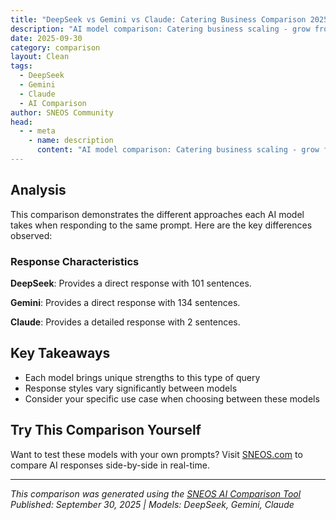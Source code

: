 ```yaml
---
title: "DeepSeek vs Gemini vs Claude: Catering Business Comparison 2025"
description: "AI model comparison: Catering business scaling - grow from small events to weddings..."
date: 2025-09-30
category: comparison
layout: Clean
tags:
  - DeepSeek
  - Gemini
  - Claude
  - AI Comparison
author: SNEOS Community
head:
  - - meta
    - name: description
      content: "AI model comparison: Catering business scaling - grow from small events to weddings..."
---
```


<ChatComparison
  title="DeepSeek vs Gemini vs Claude: Catering Business Comparison 2025"
  prompt="Catering business scaling - grow from small events to weddings"
  :responses='{
    "DeepSeek": "Of course! Scaling a catering business from small events to weddings is an exciting and challenging leap. Weddings are a different beast\u2014higher stakes, more complex logistics, and much more emotional for the client.\n\nHere is a comprehensive, step-by-step guide to help you navigate this transition successfully.\n\n### Phase 1: Foundation \u0026 Mindset Shift\n\nBefore you take a single booking, you need to lay the internal groundwork.\n\n**1. Acknowledge the Paradigm Shift:**\n*   **Small Events:** Often about convenience and good food.\n*   **Weddings:** Are about **experience, emotion, and perfection**. You\u0027re not just feeding people; you\u0027re contributing to one of the most important days of someone\u0027s life. The level of detail, service, and reliability required is exponentially higher.\n\n**2. Define Your Wedding Niche:**\nYou can\u0027t be everything to everyone. Specializing helps you market effectively and streamline operations.\n*   **Cuisine Style:** Farm-to-table, rustic Italian, avant-garde, Southern comfort?\n*   **Service Style:** Plated dinner, elegant buffet, food stations, family-style?\n*   **Wedding Style:** Do you excel at bohemian outdoor weddings, sleek urban lofts, or formal ballroom affairs?\n*   **Budget Tier:** Are you targeting budget-conscious couples, mid-range, or luxury events?\n\n**3. Develop a \u0022Wedding-Worthy\u0022 Brand:**\n*   **Professional Logo \u0026 Assets:** Your branding must look sophisticated and trustworthy.\n*   **Compelling Website:** Create a dedicated \u0022Weddings\u0022 section with stunning photography, detailed packages, and client testimonials.\n*   **Storytelling:** Your marketing should focus on the experience and peace of mind you provide, not just the food.\n\n---\n\n### Phase 2: Operational Scaling\n\nThis is where you build the machinery to execute weddings flawlessly.\n\n**4. Menu Engineering \u0026 Tastings:**\n*   **Create Scalable, Sturdy Menus:** Wedding food often sits in a chafing dish or on a plate under lights. Choose dishes that hold their quality, texture, and temperature.\n*   **Standardize Tasting Menus:** Offer structured tasting options (e.g., 3-course meal for 2-4 people). This is a key revenue driver and sales tool. Make it an event.\n*   **Master Dietary Restrictions:** Have elegant, pre-planned options for gluten-free, vegan, dairy-free, etc. Don\u0027t make it an afterthought.\n\n**5. Pricing \u0026 Proposal Structure:**\n*   **Move to Tiered Packages:** Create clear packages (e.g., Silver, Gold, Platinum) that bundle food, service, and rentals. This simplifies the decision for couples.\n*   **Detail Your Pricing:** Be transparent about what\u0027s included: service staff, chef attendance, flatware, glassware, china, linens, and cake cutting fees. Hidden costs are a deal-breaker.\n*   **Implement a Robust Contract:** Your contract is your best friend. It should cover payment schedules, cancellation policies, final guest count deadlines, liability, and the client\u0027s responsibilities.\n\n**6. Invest in Equipment \u0026 Logistics:**\n*   **Commercial Kitchen:** You will likely need a commissary kitchen or a larger space to prep for 150\u002B people.\n*   **Transportation:** Reliable refrigerated vans are non-negotiable.\n*   **Equipment:** Invest in high-quality chafers, cambros, plating equipment, and a powerful portable stove. Don\u0027t rely on venue equipment.\n\n**7. Build Your \u0022A-Team\u0022:**\n*   **Hire Specialized Roles:** You can\u0027t do it all.\n    *   **Wedding Sales/Coordinator:** Your main point of contact for the couple.\n    *   **Event Captain/Manager:** Runs the show on the day-of.\n    *   **Skilled Chefs \u0026 Line Cooks:** For consistent, high-volume execution.\n    *   **Professional Service Staff:** Train them in formal, unobtrusive service.\n*   **Create Training Manuals:** Standardize everything from how to fold a napkin to how to handle a last-minute guest.\n\n---\n\n### Phase 3: Marketing \u0026 Sales\n\nNow you have a product to sell. Go find your couples.\n\n**8. Build a Stunning Portfolio:**\n*   **This is everything.** You cannot book weddings without beautiful photos.\n*   **Partner with a Photographer:** Offer to cater a styled shoot in exchange for professional photos. This is the best investment you can make.\n\n**9. Network Strategically:**\n*   **Wedding Planners:** They are your #1 source of qualified leads. Build strong relationships. They trust vendors who make them look good.\n*   **Venues:** Introduce yourself to venue managers. Get on their preferred vendor list.\n*   **Other Vendors:** Connect with photographers, florists, and DJs. Referrals are a two-way street.\n\n**10. Leverage Wedding-Specific Platforms:**\n*   Get listed on The Knot, WeddingWire, and local bridal blogs.\n*   Encourage happy couples to leave detailed reviews on these sites.\n\n---\n\n### Phase 4: Execution \u0026 Delivery\n\nThis is where you prove your worth and build your reputation.\n\n**11. The Consultation \u0026 Tasting:**\n*   Make it personal. Listen to the couple\u0027s story. This is a sales process built on trust and emotion.\n*   Be an expert guide, not just an order-taker.\n\n**12. Master the Logistics:**\n*   **Create Master Timelines:** Work with the planner/couple to create a minute-by-minute timeline for the entire day, especially the reception.\n*   **Detailed Diagrams:** Create layout diagrams for buffets, stations, and place settings.\n*   **Communication:** Have a detailed BEO (Banquet Event Order) and ensure your entire team has read it.\n\n**13. The Day Of The Wedding:**\n*   **Be Invisible but Omnipresent:** Your team should execute seamlessly without being the center of attention.\n*   **Empower Your Captain:** They handle all on-site issues so the couple and planner don\u0027t have to.\n*   **Over-Communicate:** Keep the planner and venue coordinator in the loop at all times.\n\n**14. The Follow-Up:**\n*   Send a thank-you note to the couple and the planner.\n*   Request a review and permission to use their photos.\n*   Conduct a post-mortem with your team. What went well? What can be improved?\n\n### Common Pitfalls to Avoid\n\n*   **Under-pricing:** Weddings have hidden costs (more staff, longer hours, higher insurance). Price for profit.\n*   **Over-promising:** Be realistic about what you can deliver. It\u0027s better to under-promise and over-deliver.\n*   **Ignoring Insurance:** You must have robust liability insurance, and many venues will require you to be named as an additional insured.\n*   **Neglecting the Paperwork:** A handshake deal is a disaster waiting to happen. The contract protects everyone.\n\nScaling into weddings is a marathon, not a sprint. Focus on building a reputation for flawless execution, incredible food, and being a calm, professional partner. The bookings\u2014and the success\u2014will follow.",
    "Gemini": "Okay, let\u0027s break down how a small catering business can scale up to handle weddings. This is a significant leap, so we\u0027ll cover various aspects:\n\n**I. Assessment and Planning (Before You Do Anything Else!)**\n\n*   **1.  Self-Assessment:**  Be brutally honest about your current capabilities.\n    *   **Capacity:** How many events can you *realistically* handle now, without sacrificing quality? What\u0027s your maximum head count?\n    *   **Team:**  Do you have enough reliable staff (cooks, servers, bartenders, setup/breakdown crew)?  What are their skill levels? Are they trained in proper food handling (HACCP)?  Do you have a dedicated event coordinator?\n    *   **Equipment:**  Do you have enough ovens, refrigeration, serving dishes, chaffers, tables, linens, transport vehicles, etc.?  Are they in good condition?\n    *   **Menu:**  Is your current menu wedding-appropriate?  Can you adapt it, or do you need to develop new dishes?  Consider dietary restrictions (vegan, gluten-free, etc.).\n    *   **Finances:**  Do you have the capital to invest in new equipment, staff training, marketing, and potential losses if a wedding cancels?\n    *   **Experience:**  Have you ever catered a larger event similar to a wedding? What went well? What were the challenges?\n    *   **Legal:** Ensure your licenses and insurance cover larger events and weddings.\n\n*   **2. Market Research:**\n    *   **Local Wedding Market:**  Who are your competitors? What are they charging? What are their strengths and weaknesses? What styles of weddings are popular in your area?\n    *   **Ideal Wedding Couple:**  Define your target demographic.  Budget? Style? Values? This will inform your menu, pricing, and marketing.\n    *   **Pricing Analysis:**  Research wedding catering costs in your area. Factor in food costs, labor, equipment rental, overhead, profit margin, and any additional services.  Wedding catering usually has a higher price point than smaller events.\n\n*   **3. Develop a Business Plan (Revised):**\n    *   **Executive Summary:**  Overview of your goals and strategies.\n    *   **Company Description:**  Reflect your evolved business model (catering weddings).\n    *   **Market Analysis:**  Detailed findings from your market research.\n    *   **Services Offered:**  Outline your wedding catering packages and customization options.\n    *   **Marketing and Sales Strategy:**  How you\u0027ll attract wedding clients.\n    *   **Operations Plan:**  How you\u0027ll manage and execute wedding events.\n    *   **Management Team:**  Who is responsible for what?  Organization Chart.\n    *   **Financial Projections:**  Revenue forecasts, expense budgets, and profit margins.\n    *   **Funding Request (if applicable):**  How much capital you need and how you\u0027ll use it.\n\n**II. Operations and Infrastructure**\n\n*   **1. Team Expansion and Training:**\n    *   **Hire Smart:** Recruit experienced chefs, servers, bartenders, and event staff who have wedding catering experience.  Check references carefully.\n    *   **Cross-Training:**  Train your existing staff on new skills and procedures required for weddings.\n    *   **Event Coordinator:**  A dedicated event coordinator is crucial. They handle client communication, logistics, vendor coordination, and on-site management.\n    *   **Chef de Cuisine:** If you are the chef, consider hiring a chef de cuisine to help with the increased workload.\n    *   **Bartending Staff:** If providing bar services, hire professional bartenders who are knowledgeable about cocktails and responsible alcohol service.\n\n*   **2. Equipment Upgrades:**\n    *   **Inventory Review:**  Create a detailed inventory of all your equipment.  Identify gaps and prioritize purchases.\n    *   **Essential Equipment:**  Consider:\n        *   **Ovens:** Larger ovens or more ovens to handle larger quantities of food.\n        *   **Refrigeration:**  More refrigeration space to store ingredients and prepared dishes.\n        *   **Transportation:**  Larger or more vehicles to transport food and equipment safely and efficiently. Refrigerated vans are ideal.\n        *   **Serving Equipment:**  Chaffers, serving dishes, platters, utensils, glassware, linens, tables, chairs, dance floor (if you\u0027re providing rentals).\n        *   **Bar Equipment:**  If offering bar services, invest in bar tools, glassware, ice machines, and portable bars.\n    *   **Rental vs. Purchase:**  Consider renting equipment for initial weddings to reduce upfront costs.\n\n*   **3. Menu Development:**\n    *   **Wedding-Specific Menu:**  Create a menu specifically designed for weddings. Offer a range of options to suit different tastes and budgets.\n    *   **Tasting Menus:**  Offer tasting menus for potential clients to sample your food and discuss their preferences.\n    *   **Dietary Options:**  Provide options for guests with dietary restrictions (vegan, gluten-free, allergies).\n    *   **Presentation:**  Focus on visually appealing food presentation.  Weddings are about aesthetics.\n    *   **Flexibility:**  Be willing to customize menus to meet the couple\u0027s specific requests.\n\n*   **4. Logistics and Operations:**\n    *   **Vendor Partnerships:**  Establish relationships with reliable vendors for rentals (tables, chairs, linens, tents), flowers, photography, entertainment, etc.\n    *   **Venue Scouting:**  Familiarize yourself with local wedding venues.  Understand their rules and regulations.\n    *   **Scheduling:**  Implement a robust scheduling system to manage staff, equipment, and deliveries.\n    *   **Emergency Plans:**  Develop contingency plans for unexpected events (weather, equipment failure, staff shortages).\n    *   **Waste Management:**  Have a plan for efficient and responsible waste disposal.\n    *   **Food Safety:**  Strictly adhere to food safety regulations and best practices (HACCP).  Keep accurate records.\n\n**III. Sales and Marketing**\n\n*   **1. Website and Online Presence:**\n    *   **Professional Website:**  Create a visually appealing website showcasing your wedding catering services.  Include high-quality photos, testimonials, menu options, and contact information.\n    *   **SEO:**  Optimize your website for search engines to attract local wedding couples.\n    *   **Social Media:**  Use social media platforms (Instagram, Pinterest, Facebook) to showcase your work, engage with potential clients, and run targeted ads.\n    *   **Online Reviews:**  Encourage satisfied clients to leave positive reviews on Yelp, Google, and other review sites.\n\n*   **2. Marketing Materials:**\n    *   **Brochures and Flyers:**  Develop professional brochures and flyers highlighting your wedding catering services.\n    *   **Business Cards:**  Carry business cards with you at all times.\n    *   **Portfolio:**  Create a portfolio of your best work, including photos, menus, and testimonials.\n\n*   **3. Networking and Partnerships:**\n    *   **Wedding Planners:**  Network with local wedding planners.  They can be a valuable source of referrals.\n    *   **Venue Owners:**  Build relationships with venue owners.  They may recommend your services to their clients.\n    *   **Wedding Vendors:**  Connect with other wedding vendors (photographers, florists, DJs) to cross-promote each other\u0027s services.\n    *   **Wedding Fairs:**  Participate in local wedding fairs to showcase your services and meet potential clients.\n\n*   **4. Sales Process:**\n    *   **Inquiry Response:**  Respond promptly and professionally to all inquiries.\n    *   **Consultations:**  Offer free consultations to discuss the couple\u0027s needs and preferences.\n    *   **Proposals:**  Prepare detailed and customized proposals that outline your services, pricing, and terms.\n    *   **Contracts:**  Use clear and comprehensive contracts to protect both you and the client.\n    *   **Payment Schedule:**  Establish a clear payment schedule with installments.\n\n**IV. Risk Management**\n\n*   **Insurance:**  Ensure you have adequate liability insurance to cover potential accidents or damages.  Consider event cancellation insurance.\n*   **Contracts:**  Use well-written contracts to protect your business from financial loss due to cancellation or other unforeseen circumstances.\n*   **Contingency Planning:**  Develop contingency plans for potential problems, such as bad weather, equipment failure, or staff shortages.\n*   **Food Safety:**  Maintain strict food safety standards to prevent foodborne illnesses.\n*   **Employee Screening:**  Conduct background checks on all employees who handle food.\n\n**V. Customer Service and Relationship Management**\n\n*   **Communication:**  Maintain open and consistent communication with the wedding couple throughout the planning process.\n*   **Flexibility:**  Be willing to accommodate the couple\u0027s requests and preferences as much as possible.\n*   **Problem-Solving:**  Address any issues or concerns promptly and effectively.\n*   **Professionalism:**  Maintain a professional demeanor at all times.\n*   **Follow-Up:**  Follow up with the couple after the wedding to get feedback and thank them for their business.\n\n**Key Considerations for Success:**\n\n*   **Start Small and Scale Gradually:**  Don\u0027t try to take on too many weddings too quickly. Start with smaller weddings and gradually increase your capacity as you gain experience and resources.\n*   **Focus on Quality:**  Deliver exceptional food and service.  Word-of-mouth referrals are crucial in the wedding industry.\n*   **Build a Strong Team:**  Hire talented and reliable staff who are passionate about catering.\n*   **Manage Your Finances Carefully:**  Track your expenses and revenue closely.  Make sure you are pricing your services profitably.\n*   **Stay Up-to-Date:**  Keep abreast of current trends in the wedding industry.\n\n**Timeline:**\n\nScaling to weddings is not an overnight process. It can take anywhere from 6 months to 2 years to fully transition. Create a realistic timeline that outlines your goals and milestones.\n\nBy carefully planning and executing these strategies, you can successfully scale your catering business to handle weddings and tap into a lucrative market. Good luck!\n",
    "Claude": "# Scaling Your Catering Business: From Small Events to Weddings\n\n## Phase 1: Foundation Building (Months 1-6)\n\n### Strengthen Current Operations\n- **Document processes** for food prep, service, and cleanup\n- **Build a reliable team** of 2-3 part-time staff\n- **Establish vendor relationships** with quality suppliers\n- **Create standardized recipes** and portion controls\n- **Develop basic equipment inventory** (chafing dishes, serving utensils, transport containers)\n\n### Build Your Reputation\n- **Excel at current events** - every small event is a potential referral\n- **Collect testimonials** and professional photos\n- **Network with event planners**, venue managers, and other vendors\n- **Join local business organizations** and catering associations\n\n## Phase 2: Service Expansion (Months 6-12)\n\n### Menu Development\n- **Create tiered menu packages** (budget, premium, luxury)\n- **Develop signature dishes** that photograph well\n- **Add dietary accommodations** (vegetarian, gluten-free, etc.)\n- **Design tasting menu options** for prospective wedding clients\n\n### Marketing for Weddings\n- **Professional photography** of your best dishes and setups\n- **Wedding-focused website** with gallery and pricing guides\n- **Social media presence** on Instagram and Facebook\n- **Wedding show participation** and vendor directory listings\n- **Partner with wedding planners** and venue coordinators\n\n## Phase 3: Operational Scaling (Months 12-18)\n\n### Equipment \u0026 Infrastructure\n- **Commercial kitchen space** (rent or lease)\n- **Professional-grade equipment** (ovens, refrigeration, transport vehicles)\n- **Upgraded serving equipment** (linens, china, glassware options)\n- **Delivery vehicle** or van for larger events\n\n### Team Building\n- **Hire experienced servers** familiar with formal events\n- **Train on wedding service standards**\n- **Develop kitchen staff** for increased volume\n- **Create management structure** for multiple events\n\n## Key Considerations for Wedding Catering\n\n### Service Requirements\n- **Full-service capabilities** (setup, service, cleanup)\n- **Coordination with other vendors** (photographers, DJ, florists)\n- **Timeline management** for ceremony and reception\n- **Special dietary requests** and menu customization\n\n### Financial Planning\n- **Higher insurance coverage** for larger events\n- **Equipment financing** or leasing options\n- **Cash flow management** (deposits, final payments)\n- **Pricing strategy** that accounts for increased complexity\n\n### Quality Control\n- **Tasting sessions** with couples\n- **Detailed contracts** covering all aspects of service\n- **Emergency backup plans** for staff or equipment issues\n- **Consistent presentation** standards\n\n## Growth Milestones\n\n**Year 1 Goal**: 5-8 wedding bookings alongside existing small events\n**Year 2 Goal**: 15-20 weddings with 75-150 guest average\n**Year 3\u002B**: Establish as premier local wedding caterer\n\n## Common Challenges \u0026 Solutions\n\n**Challenge**: Seasonal demand fluctuations\n**Solution**: Diversify with corporate events, holiday parties, and off-season promotions\n\n**Challenge**: Competition from established caterers\n**Solution**: Find your niche (farm-to-table, ethnic cuisine, budget-friendly luxury)\n\n**Challenge**: Managing multiple events\n**Solution**: Invest in scheduling software and standardized systems\n\nWould you like me to elaborate on any specific aspect of this scaling plan or discuss particular challenges you\u0027re anticipating?"
  }'
  published-date="16:35"
/>

## Analysis

This comparison demonstrates the different approaches each AI model takes when responding to the same prompt. Here are the key differences observed:

### Response Characteristics

**DeepSeek**: Provides a direct response with 101 sentences. 

**Gemini**: Provides a direct response with 134 sentences. 

**Claude**: Provides a detailed response with 2 sentences. 

## Key Takeaways

- Each model brings unique strengths to this type of query
- Response styles vary significantly between models
- Consider your specific use case when choosing between these models

## Try This Comparison Yourself

Want to test these models with your own prompts? Visit [SNEOS.com](https://sneos.com) to compare AI responses side-by-side in real-time.

---

*This comparison was generated using the [SNEOS AI Comparison Tool](https://sneos.com)*
*Published: September 30, 2025 | Models: DeepSeek, Gemini, Claude*
